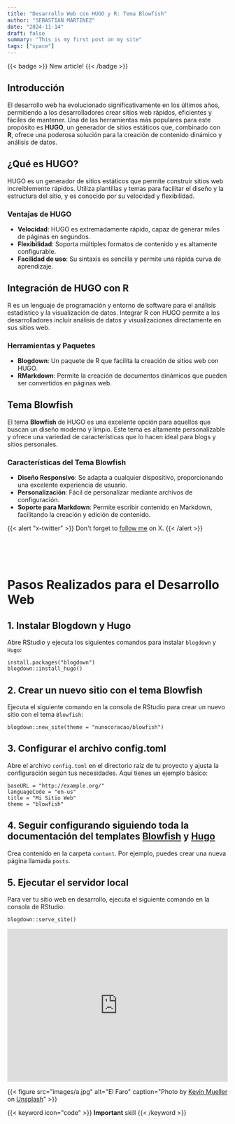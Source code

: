 ```yaml
---
title: "Desarrollo Web con HUGO y R: Tema Blowfish"
author: "SEBASTIAN MARTINEZ"
date: "2024-11-14"
draft: false
summary: "This is my first post on my site"
tags: ["space"]
---
```

{{< badge >}}
New article!
{{< /badge >}}
## Introducción

El desarrollo web ha evolucionado significativamente en los últimos años, permitiendo a los desarrolladores crear sitios web rápidos, eficientes y fáciles de mantener. Una de las herramientas más populares para este propósito es **HUGO**, un generador de sitios estáticos que, combinado con **R**, ofrece una poderosa solución para la creación de contenido dinámico y análisis de datos.

## ¿Qué es HUGO?

HUGO es un generador de sitios estáticos que permite construir sitios web increíblemente rápidos. Utiliza plantillas y temas para facilitar el diseño y la estructura del sitio, y es conocido por su velocidad y flexibilidad.

### Ventajas de HUGO

- **Velocidad**: HUGO es extremadamente rápido, capaz de generar miles de páginas en segundos.
- **Flexibilidad**: Soporta múltiples formatos de contenido y es altamente configurable.
- **Facilidad de uso**: Su sintaxis es sencilla y permite una rápida curva de aprendizaje.

## Integración de HUGO con R

R es un lenguaje de programación y entorno de software para el análisis estadístico y la visualización de datos. Integrar R con HUGO permite a los desarrolladores incluir análisis de datos y visualizaciones directamente en sus sitios web.

### Herramientas y Paquetes

- **Blogdown**: Un paquete de R que facilita la creación de sitios web con HUGO.
- **RMarkdown**: Permite la creación de documentos dinámicos que pueden ser convertidos en páginas web.

## Tema Blowfish

El tema **Blowfish** de HUGO es una excelente opción para aquellos que buscan un diseño moderno y limpio. Este tema es altamente personalizable y ofrece una variedad de características que lo hacen ideal para blogs y sitios personales.

### Características del Tema Blowfish

- **Diseño Responsivo**: Se adapta a cualquier dispositivo, proporcionando una excelente experiencia de usuario.
- **Personalización**: Fácil de personalizar mediante archivos de configuración.
- **Soporte para Markdown**: Permite escribir contenido en Markdown, facilitando la creación y edición de contenido.

{{< alert "x-twitter" >}}
Don't forget to [follow me](https://x.com/Romario_M_G_) on X.
{{< /alert >}}

<br/><br/><br/>

# Pasos Realizados para el Desarrollo Web

## 1. Instalar Blogdown y Hugo

Abre RStudio y ejecuta los siguientes comandos para instalar `blogdown` y `Hugo`:

```shell
install.packages("blogdown")
blogdown::install_hugo()
```

## 2. Crear un nuevo sitio con el tema Blowfish

Ejecuta el siguiente comando en la consola de RStudio para crear un nuevo sitio con el tema `Blowfish`:

```shell
blogdown::new_site(theme = "nunocoracao/blowfish")
```
## 3. Configurar el archivo config.toml

Abre el archivo `config.toml` en el directorio raíz de tu proyecto y ajusta la configuración según tus necesidades. Aquí tienes un ejemplo básico:

```shell
baseURL = "http://example.org/"
languageCode = "en-us"
title = "Mi Sitio Web"
theme = "blowfish"
```
## 4. Seguir configurando siguiendo toda la documentación del templates [Blowfish](https://blowfish.page/) y [Hugo](https://gohugo.io/about/)

Crea contenido en la carpeta `content`. Por ejemplo, puedes crear una nueva página llamada `posts`.

## 5. Ejecutar el servidor local

Para ver tu sitio web en desarrollo, ejecuta el siguiente comando en la consola de RStudio:

```shell
blogdown::serve_site()
```

<iframe width="100%" height="350" src="https://www.youtube.com/embed/SgXhGb-7QbU?si=ce44baicuQ6zMeXz" title="YouTube video player" frameborder="0" allow="accelerometer; autoplay; clipboard-write; encrypted-media; gyroscope; picture-in-picture; web-share" allowfullscreen></iframe>

{{< figure
    src="images/a.jpg"
    alt="El Faro"
    caption="Photo by [Kevin Mueller](https://unsplash.com/es/@kevinmueller) on [Unsplash](https://unsplash.com/)"
    >}}

{{< keyword icon="code" >}} **Important** skill {{< /keyword >}}

